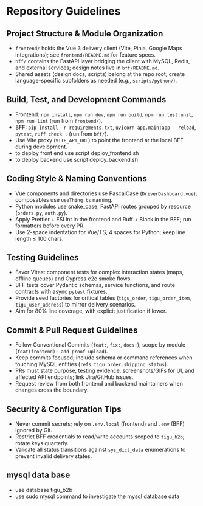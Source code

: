 # Repository Guidelines

## Project Structure & Module Organization
- `frontend/` holds the Vue 3 delivery client (Vite, Pinia, Google Maps integrations); see `frontend/README.md` for feature specs.
- `bff/` contains the FastAPI layer bridging the client with MySQL, Redis, and external services; design notes live in `bff/README.md`.
- Shared assets (design docs, scripts) belong at the repo root; create language-specific subfolders as needed (e.g., `scripts/python/`).

## Build, Test, and Development Commands
- Frontend: `npm install`, `npm run dev`, `npm run build`, `npm run test:unit`, `npm run lint` (run from `frontend/`).
- BFF: `pip install -r requirements.txt`, `uvicorn app.main:app --reload`, `pytest`, `ruff check .` (run from `bff/`).
- Use Vite proxy (`VITE_API_URL`) to point the frontend at the local BFF during development.
- to deploy front end use script deploy_frontend.sh
- to deploy backend use script deploy_backend.sh

## Coding Style & Naming Conventions
- Vue components and directories use PascalCase (`DriverDashboard.vue`); composables use `useThing.ts` naming.
- Python modules use snake_case; FastAPI routes grouped by resource (`orders.py`, `auth.py`).
- Apply Prettier + ESLint in the frontend and Ruff + Black in the BFF; run formatters before every PR.
- Use 2-space indentation for Vue/TS, 4 spaces for Python; keep line length ≤ 100 chars.

## Testing Guidelines
- Favor Vitest component tests for complex interaction states (maps, offline queues) and Cypress e2e smoke flows.
- BFF tests cover Pydantic schemas, service functions, and route contracts with async `pytest` fixtures.
- Provide seed factories for critical tables (`tigu_order`, `tigu_order_item`, `tigu_user_address`) to mirror delivery scenarios.
- Aim for 80% line coverage, with explicit justification if lower.

## Commit & Pull Request Guidelines
- Follow Conventional Commits (`feat:`, `fix:`, `docs:`); scope by module (`feat(frontend): add proof upload`).
- Keep commits focused; include schema or command references when touching MySQL entities (`refs tigu_order.shipping_status`).
- PRs must state purpose, testing evidence, screenshots/GIFs for UI, and affected API endpoints; link Jira/GitHub issues.
- Request review from both frontend and backend maintainers when changes cross the boundary.

## Security & Configuration Tips
- Never commit secrets; rely on `.env.local` (frontend) and `.env` (BFF) ignored by Git.
- Restrict BFF credentials to read/write accounts scoped to `tigu_b2b`; rotate keys quarterly.
- Validate all status transitions against `sys_dict_data` enumerations to prevent invalid delivery states.
## mysql data base
- use database tigu_b2b
- use sudo mysql command to investigate the mysql database data
